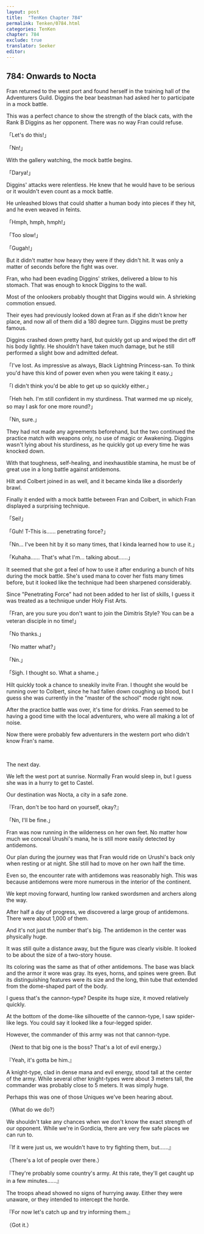 ```yaml
---
layout: post
title:  "TenKen Chapter 784"
permalink: Tenken/0784.html
categories: TenKen
chapter: 784
exclude: true
translator: Seeker
editor: 
---
```

<h2 id="ch784">784: Onwards to Nocta</h2>

Fran returned to the west port and found herself in the training hall of the Adventurers Guild. Diggins the bear beastman had asked her to participate in a mock battle.

This was a perfect chance to show the strength of the black cats, with the Rank B Diggins as her opponent. There was no way Fran could refuse.

「Let's do this!」

「Nn!」

With the gallery watching, the mock battle begins.

「Darya!」

Diggins' attacks were relentless. He knew that he would have to be serious or it wouldn't even count as a mock battle.

He unleashed blows that could shatter a human body into pieces if they hit, and he even weaved in feints.

「Hmph, hmph, hmph!」

「Too slow!」

「Gugah!」

But it didn't matter how heavy they were if they didn't hit. It was only a matter of seconds before the fight was over.

Fran, who had been evading Diggins' strikes, delivered a blow to his stomach. That was enough to knock Diggins to the wall.

Most of the onlookers probably thought that Diggins would win. A shrieking commotion ensued.

Their eyes had previously looked down at Fran as if she didn't know her place, and now all of them did a 180 degree turn. Diggins must be pretty famous.

Diggins crashed down pretty hard, but quickly got up and wiped the dirt off his body lightly. He shouldn't have taken much damage, but he still performed a slight bow and admitted defeat.

「I've lost. As impressive as always, Black Lightning Princess-san. To think you'd have this kind of power even when you were taking it easy.」

「I didn't think you'd be able to get up so quickly either.」

「Heh heh. I'm still confident in my sturdiness. That warmed me up nicely, so may I ask for one more round?」

「Nn, sure.」

They had not made any agreements beforehand, but the two continued the practice match with weapons only, no use of magic or Awakening. Diggins wasn't lying about his sturdiness, as he quickly got up every time he was knocked down.

With that toughness, self-healing, and inexhaustible stamina, he must be of great use in a long battle against antidemons.

Hilt and Colbert joined in as well, and it became kinda like a disorderly brawl.

Finally it ended with a mock battle between Fran and Colbert, in which Fran displayed a surprising technique.

「Sei!」

「Guh! T-This is…… penetrating force?」

「Nn… I've been hit by it so many times, that I kinda learned how to use it.」

「Kuhaha…… That's what I'm… talking about……」

It seemed that she got a feel of how to use it after enduring a bunch of hits during the mock battle. She's used mana to cover her fists many times before, but it looked like the technique had been sharpened considerably.

Since "Penetrating Force" had not been added to her list of skills, I guess it was treated as a technique under Holy Fist Arts.

「Fran, are you sure you don't want to join the Dimitris Style? You can be a veteran disciple in no time!」

「No thanks.」

「No matter what?」

「Nn.」

「Sigh. I thought so. What a shame.」

Hilt quickly took a chance to sneakily invite Fran. I thought she would be running over to Colbert, since he had fallen down coughing up blood, but I guess she was currently in the "master of the school" mode right now.

After the practice battle was over, it's time for drinks. Fran seemed to be having a good time with the local adventurers, who were all making a lot of noise.

Now there were probably few adventurers in the western port who didn't know Fran's name.

<br>

The next day.

We left the west port at sunrise. Normally Fran would sleep in, but I guess she was in a hurry to get to Castel.

Our destination was Nocta, a city in a safe zone.

『Fran, don't be too hard on yourself, okay?』

「Nn, I'll be fine.」

Fran was now running in the wilderness on her own feet. No matter how much we conceal Urushi's mana, he is still more easily detected by antidemons.

Our plan during the journey was that Fran would ride on Urushi's back only when resting or at night. She still had to move on her own half the time.

Even so, the encounter rate with antidemons was reasonably high. This was because antidemons were more numerous in the interior of the continent.

We kept moving forward, hunting low ranked swordsmen and archers along the way.

After half a day of progress, we discovered a large group of antidemons. There were about 1,000 of them.

And it's not just the number that's big. The antidemon in the center was physically huge.

It was still quite a distance away, but the figure was clearly visible. It looked to be about the size of a two-story house.

Its coloring was the same as that of other antidemons. The base was black and the armor it wore was gray. Its eyes, horns, and spines were green. But its distinguishing features were its size and the long, thin tube that extended from the dome-shaped part of the body.

I guess that's the cannon-type? Despite its huge size, it moved relatively quickly.

At the bottom of the dome-like silhouette of the cannon-type, I saw spider-like legs. You could say it looked like a four-legged spider.

However, the commander of this army was not that cannon-type.

（Next to that big one is the boss? That's a lot of evil energy.）

『Yeah, it's gotta be him.』

A knight-type, clad in dense mana and evil energy, stood tall at the center of the army. While several other knight-types were about 3 meters tall, the commander was probably close to 5 meters. It was simply huge.

Perhaps this was one of those Uniques we've been hearing about.

（What do we do?）

We shouldn't take any chances when we don't know the exact strength of our opponent. While we're in Gordicia, there are very few safe places we can run to.

『If it were just us, we wouldn't have to try fighting them, but……』

（There's a lot of people over there.）

『They're probably some country's army. At this rate, they'll get caught up in a few minutes……』

The troops ahead showed no signs of hurrying away. Either they were unaware, or they intended to intercept the horde.

『For now let's catch up and try informing them.』

（Got it.）



